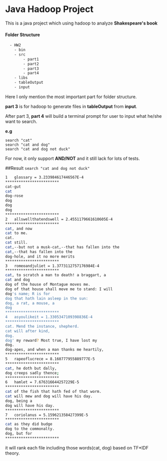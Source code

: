 # Java Hadoop Project

This is a java project which using hadoop to analyze **Shakespeare's book**

#### Folder Structure
```sh
  - HW2
    - bin
    - src
        - part1
        - part2
        - part3
        - part4
    - libs
    - tableOutput
    - input
```
Here I only mention the most important part for folder structure.

**part 3** is for hadoop to generate files in **tableOutput** from **input**.

After part 3, **part 4**  will build a terminal prompt for user to input what he/she want to search.

**e.g**

    search "cat"
    search "cat and dog"
    search "cat and dog not duck"

For now, it only support **AND/NOT** and it still lack for lots of tests. 

##Result
`search "cat and dog not duck"`
```sh
1	glossary = 3.233984617446567E-4
************************
cat-gut
cat
dog-rose
dog
dog
dog
************************
2	allswellthatendswell = 2.4551179661610605E-4
************************
cat, and now
cat to me.
cat.
cat still.
cat,--but not a musk-cat,--that has fallen into the
cat,--that has fallen into the
dog-hole, and it no more merits
************************
3	romeoandjuliet = 1.3773112757176984E-4
************************
cat, to scratch a man to death! a braggart, a
cat and dog
dog of the house of Montague moves me.
dog of that house shall move me to stand: I will
dog's name; R is for
dog that hath lain asleep in the sun:
dog, a rat, a mouse, a
dog
************************
4	asyoulikeit = 1.3305347109398836E-4
************************
cat. Mend the instance, shepherd.
cat will after kind,
dog.
dog' my reward? Most true, I have lost my
dog.
dog-apes, and when a man thanks me heartily,
************************
5	rapeoflucrece = 8.160777955889777E-5
************************
cat, he doth but dally,
dog creeps sadly thence;
************************
6	hamlet = 7.676316644257229E-5
************************
cat of the fish that hath fed of that worm.
cat will mew and dog will have his day.
dog, being a
dog will have his day.
************************
7	coriolanus = 5.159621358427399E-5
************************
cat as they did budge
dog to the commonalty.
dog, but for
************************
```
it will rank each file including those words(cat, dog) based on TF*IDF theory.
